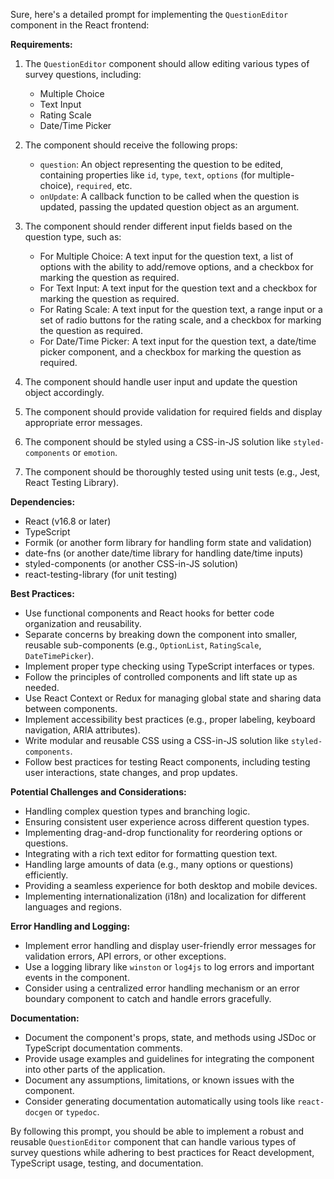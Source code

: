 Sure, here's a detailed prompt for implementing the `QuestionEditor` component in the React frontend:

**Requirements:**

1. The `QuestionEditor` component should allow editing various types of survey questions, including:
   - Multiple Choice
   - Text Input
   - Rating Scale
   - Date/Time Picker

2. The component should receive the following props:
   - `question`: An object representing the question to be edited, containing properties like `id`, `type`, `text`, `options` (for multiple-choice), `required`, etc.
   - `onUpdate`: A callback function to be called when the question is updated, passing the updated question object as an argument.

3. The component should render different input fields based on the question type, such as:
   - For Multiple Choice: A text input for the question text, a list of options with the ability to add/remove options, and a checkbox for marking the question as required.
   - For Text Input: A text input for the question text and a checkbox for marking the question as required.
   - For Rating Scale: A text input for the question text, a range input or a set of radio buttons for the rating scale, and a checkbox for marking the question as required.
   - For Date/Time Picker: A text input for the question text, a date/time picker component, and a checkbox for marking the question as required.

4. The component should handle user input and update the question object accordingly.

5. The component should provide validation for required fields and display appropriate error messages.

6. The component should be styled using a CSS-in-JS solution like `styled-components` or `emotion`.

7. The component should be thoroughly tested using unit tests (e.g., Jest, React Testing Library).

**Dependencies:**

- React (v16.8 or later)
- TypeScript
- Formik (or another form library for handling form state and validation)
- date-fns (or another date/time library for handling date/time inputs)
- styled-components (or another CSS-in-JS solution)
- react-testing-library (for unit testing)

**Best Practices:**

- Use functional components and React hooks for better code organization and reusability.
- Separate concerns by breaking down the component into smaller, reusable sub-components (e.g., `OptionList`, `RatingScale`, `DateTimePicker`).
- Implement proper type checking using TypeScript interfaces or types.
- Follow the principles of controlled components and lift state up as needed.
- Use React Context or Redux for managing global state and sharing data between components.
- Implement accessibility best practices (e.g., proper labeling, keyboard navigation, ARIA attributes).
- Write modular and reusable CSS using a CSS-in-JS solution like `styled-components`.
- Follow best practices for testing React components, including testing user interactions, state changes, and prop updates.

**Potential Challenges and Considerations:**

- Handling complex question types and branching logic.
- Ensuring consistent user experience across different question types.
- Implementing drag-and-drop functionality for reordering options or questions.
- Integrating with a rich text editor for formatting question text.
- Handling large amounts of data (e.g., many options or questions) efficiently.
- Providing a seamless experience for both desktop and mobile devices.
- Implementing internationalization (i18n) and localization for different languages and regions.

**Error Handling and Logging:**

- Implement error handling and display user-friendly error messages for validation errors, API errors, or other exceptions.
- Use a logging library like `winston` or `log4js` to log errors and important events in the component.
- Consider using a centralized error handling mechanism or an error boundary component to catch and handle errors gracefully.

**Documentation:**

- Document the component's props, state, and methods using JSDoc or TypeScript documentation comments.
- Provide usage examples and guidelines for integrating the component into other parts of the application.
- Document any assumptions, limitations, or known issues with the component.
- Consider generating documentation automatically using tools like `react-docgen` or `typedoc`.

By following this prompt, you should be able to implement a robust and reusable `QuestionEditor` component that can handle various types of survey questions while adhering to best practices for React development, TypeScript usage, testing, and documentation.